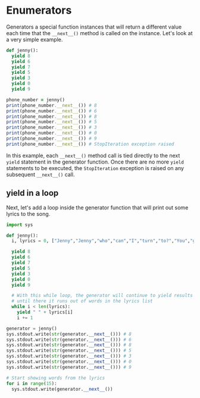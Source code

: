 # Enumerators

Generators a special function instances that will return a different value each time that the `__next__()` method is called on the instance. Let's look at a very simple example.

```ruby
def jenny():
  yield 8
  yield 6
  yield 7
  yield 5
  yield 3
  yield 0
  yield 9

phone_number = jenny()
print(phone_number.__next__()) # 8
print(phone_number.__next__()) # 6
print(phone_number.__next__()) # 8
print(phone_number.__next__()) # 5
print(phone_number.__next__()) # 3
print(phone_number.__next__()) # 0
print(phone_number.__next__()) # 9
print(phone_number.__next__()) # StopIteration exception raised
```

In this example, each `__next__()` method call is tied directly to the next `yield` statement in the generator function. Once there are no more `yield` statements to be executed, the `StopIteration` exception is raised on any subsequent `__next__()` call.

## yield in a loop

Next, let's add a loop inside the generator function that will print out some lyrics to the song.

```py
import sys

def jenny():
  i, lyrics = 0, ["Jenny","Jenny","who","can","I","turn","to?","You","give","me","something","I","can","hold","on","to","I","know","you'll","think","I'm","like","the","others","before","Who","saw","your","name","and","number","on","the","wall"]

  yield 8
  yield 6
  yield 7
  yield 5
  yield 3
  yield 0
  yield 9

  # With this while loop, the generator will continue to yield results
  # until there it runs out of words in the lyrics list
  while i < len(lyrics):
    yield " " + lyrics[i]
    i += 1

generator = jenny()
sys.stdout.write(str(generator.__next__())) # 8
sys.stdout.write(str(generator.__next__())) # 6
sys.stdout.write(str(generator.__next__())) # 8
sys.stdout.write(str(generator.__next__())) # 5
sys.stdout.write(str(generator.__next__())) # 3
sys.stdout.write(str(generator.__next__())) # 0
sys.stdout.write(str(generator.__next__())) # 9

# Start showing words from the lyrics
for i in range(15):
  sys.stdout.write(generator.__next__())
```
